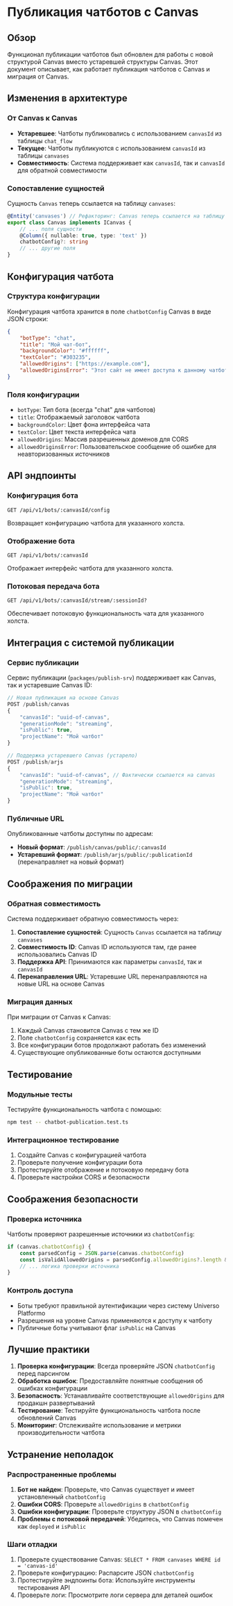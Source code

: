 # Публикация чатботов с Canvas

## Обзор

Функционал публикации чатботов был обновлен для работы с новой структурой Canvas вместо устаревшей структуры Canvas. Этот документ описывает, как работает публикация чатботов с Canvas и миграция от Canvas.

## Изменения в архитектуре

### От Canvas к Canvas

- **Устаревшее**: Чатботы публиковались с использованием `canvasId` из таблицы `chat_flow`
- **Текущее**: Чатботы публикуются с использованием `canvasId` из таблицы `canvases`
- **Совместимость**: Система поддерживает как `canvasId`, так и `canvasId` для обратной совместимости

### Сопоставление сущностей

Сущность `Canvas` теперь ссылается на таблицу `canvases`:

```typescript
@Entity('canvases') // Рефакторинг: Canvas теперь ссылается на таблицу canvases
export class Canvas implements ICanvas {
    // ... поля сущности
    @Column({ nullable: true, type: 'text' })
    chatbotConfig?: string
    // ... другие поля
}
```

## Конфигурация чатбота

### Структура конфигурации

Конфигурация чатбота хранится в поле `chatbotConfig` Canvas в виде JSON строки:

```json
{
    "botType": "chat",
    "title": "Мой чат-бот",
    "backgroundColor": "#ffffff",
    "textColor": "#303235",
    "allowedOrigins": ["https://example.com"],
    "allowedOriginsError": "Этот сайт не имеет доступа к данному чатботу"
}
```

### Поля конфигурации

- `botType`: Тип бота (всегда "chat" для чатботов)
- `title`: Отображаемый заголовок чатбота
- `backgroundColor`: Цвет фона интерфейса чата
- `textColor`: Цвет текста интерфейса чата
- `allowedOrigins`: Массив разрешенных доменов для CORS
- `allowedOriginsError`: Пользовательское сообщение об ошибке для неавторизованных источников

## API эндпоинты

### Конфигурация бота

```
GET /api/v1/bots/:canvasId/config
```

Возвращает конфигурацию чатбота для указанного холста.

### Отображение бота

```
GET /api/v1/bots/:canvasId
```

Отображает интерфейс чатбота для указанного холста.

### Потоковая передача бота

```
GET /api/v1/bots/:canvasId/stream/:sessionId?
```

Обеспечивает потоковую функциональность чата для указанного холста.

## Интеграция с системой публикации

### Сервис публикации

Сервис публикации (`packages/publish-srv`) поддерживает как Canvas, так и устаревшие Canvas ID:

```typescript
// Новая публикация на основе Canvas
POST /publish/canvas
{
    "canvasId": "uuid-of-canvas",
    "generationMode": "streaming",
    "isPublic": true,
    "projectName": "Мой чатбот"
}

// Поддержка устаревшего Canvas (устарело)
POST /publish/arjs
{
    "canvasId": "uuid-of-canvas", // Фактически ссылается на canvas
    "generationMode": "streaming",
    "isPublic": true,
    "projectName": "Мой чатбот"
}
```

### Публичные URL

Опубликованные чатботы доступны по адресам:

- **Новый формат**: `/publish/canvas/public/:canvasId`
- **Устаревший формат**: `/publish/arjs/public/:publicationId` (перенаправляет на новый формат)

## Соображения по миграции

### Обратная совместимость

Система поддерживает обратную совместимость через:

1. **Сопоставление сущностей**: Сущность `Canvas` ссылается на таблицу `canvases`
2. **Совместимость ID**: Canvas ID используются там, где ранее использовались Canvas ID
3. **Поддержка API**: Принимаются как параметры `canvasId`, так и `canvasId`
4. **Перенаправления URL**: Устаревшие URL перенаправляются на новые URL на основе Canvas

### Миграция данных

При миграции от Canvas к Canvas:

1. Каждый Canvas становится Canvas с тем же ID
2. Поле `chatbotConfig` сохраняется как есть
3. Все конфигурации ботов продолжают работать без изменений
4. Существующие опубликованные боты остаются доступными

## Тестирование

### Модульные тесты

Тестируйте функциональность чатбота с помощью:

```bash
npm test -- chatbot-publication.test.ts
```

### Интеграционное тестирование

1. Создайте Canvas с конфигурацией чатбота
2. Проверьте получение конфигурации бота
3. Протестируйте отображение и потоковую передачу бота
4. Проверьте настройки CORS и безопасности

## Соображения безопасности

### Проверка источника

Чатботы проверяют разрешенные источники из `chatbotConfig`:

```typescript
if (canvas.chatbotConfig) {
    const parsedConfig = JSON.parse(canvas.chatbotConfig)
    const isValidAllowedOrigins = parsedConfig.allowedOrigins?.length && parsedConfig.allowedOrigins[0] !== ''
    // ... логика проверки источника
}
```

### Контроль доступа

- Боты требуют правильной аутентификации через систему Universo Platformo
- Разрешения на уровне Canvas применяются к доступу к чатботу
- Публичные боты учитывают флаг `isPublic` на Canvas

## Лучшие практики

1. **Проверка конфигурации**: Всегда проверяйте JSON `chatbotConfig` перед парсингом
2. **Обработка ошибок**: Предоставляйте понятные сообщения об ошибках конфигурации
3. **Безопасность**: Устанавливайте соответствующие `allowedOrigins` для продакшн развертываний
4. **Тестирование**: Тестируйте функциональность чатбота после обновлений Canvas
5. **Мониторинг**: Отслеживайте использование и метрики производительности чатбота

## Устранение неполадок

### Распространенные проблемы

1. **Бот не найден**: Проверьте, что Canvas существует и имеет установленный `chatbotConfig`
2. **Ошибки CORS**: Проверьте `allowedOrigins` в `chatbotConfig`
3. **Ошибки конфигурации**: Проверьте структуру JSON в `chatbotConfig`
4. **Проблемы с потоковой передачей**: Убедитесь, что Canvas помечен как `deployed` и `isPublic`

### Шаги отладки

1. Проверьте существование Canvas: `SELECT * FROM canvases WHERE id = 'canvas-id'`
2. Проверьте конфигурацию: Распарсите JSON `chatbotConfig`
3. Протестируйте эндпоинты бота: Используйте инструменты тестирования API
4. Проверьте логи: Просмотрите логи сервера для деталей ошибок